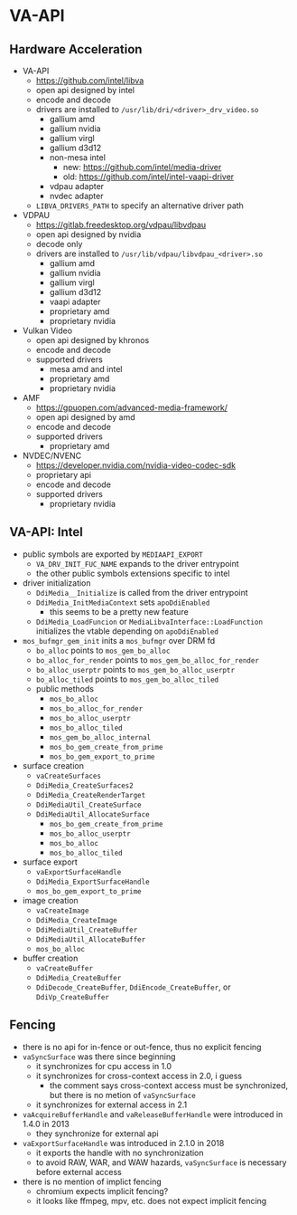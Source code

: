 VA-API
======

## Hardware Acceleration

- VA-API
  - <https://github.com/intel/libva>
  - open api designed by intel
  - encode and decode
  - drivers are installed to `/usr/lib/dri/<driver>_drv_video.so`
    - gallium amd
    - gallium nvidia
    - gallium virgl
    - gallium d3d12
    - non-mesa intel
      - new: <https://github.com/intel/media-driver>
      - old: <https://github.com/intel/intel-vaapi-driver>
    - vdpau adapter
    - nvdec adapter
  - `LIBVA_DRIVERS_PATH` to specify an alternative driver path
- VDPAU
  - <https://gitlab.freedesktop.org/vdpau/libvdpau>
  - open api designed by nvidia
  - decode only
  - drivers are installed to `/usr/lib/vdpau/libvdpau_<driver>.so`
    - gallium amd
    - gallium nvidia
    - gallium virgl
    - gallium d3d12
    - vaapi adapter
    - proprietary amd
    - proprietary nvidia
- Vulkan Video
  - open api designed by khronos
  - encode and decode
  - supported drivers
    - mesa amd and intel
    - proprietary amd
    - proprietary nvidia
- AMF
  - <https://gpuopen.com/advanced-media-framework/>
  - open api designed by amd
  - encode and decode
  - supported drivers
    - proprietary amd
- NVDEC/NVENC
  - <https://developer.nvidia.com/nvidia-video-codec-sdk>
  - proprietary api
  - encode and decode
  - supported drivers
    - proprietary nvidia

## VA-API: Intel

- public symbols are exported by `MEDIAAPI_EXPORT`
  - `VA_DRV_INIT_FUC_NAME` expands to the driver entrypoint
  - the other public symbols extensions specific to intel
- driver initialization
  - `DdiMedia__Initialize` is called from the driver entrypoint
  - `DdiMedia_InitMediaContext` sets `apoDdiEnabled`
    - this seems to be a pretty new feature
  - `DdiMedia_LoadFuncion` or `MediaLibvaInterface::LoadFunction` initializes
    the vtable depending on `apoDdiEnabled`
- `mos_bufmgr_gem_init` inits a `mos_bufmgr` over DRM fd
  - `bo_alloc` points to `mos_gem_bo_alloc`
  - `bo_alloc_for_render` points to `mos_gem_bo_alloc_for_render`
  - `bo_alloc_userptr` points to `mos_gem_bo_alloc_userptr`
  - `bo_alloc_tiled` points to `mos_gem_bo_alloc_tiled`
  - public methods
    - `mos_bo_alloc`
    - `mos_bo_alloc_for_render`
    - `mos_bo_alloc_userptr`
    - `mos_bo_alloc_tiled`
    - `mos_gem_bo_alloc_internal`
    - `mos_bo_gem_create_from_prime`
    - `mos_bo_gem_export_to_prime`
- surface creation
  - `vaCreateSurfaces`
  - `DdiMedia_CreateSurfaces2`
  - `DdiMedia_CreateRenderTarget`
  - `DdiMediaUtil_CreateSurface`
  - `DdiMediaUtil_AllocateSurface`
    - `mos_bo_gem_create_from_prime`
    - `mos_bo_alloc_userptr`
    - `mos_bo_alloc`
    - `mos_bo_alloc_tiled`
- surface export
  - `vaExportSurfaceHandle`
  - `DdiMedia_ExportSurfaceHandle`
  - `mos_bo_gem_export_to_prime`
- image creation
  - `vaCreateImage`
  - `DdiMedia_CreateImage`
  - `DdiMediaUtil_CreateBuffer`
  - `DdiMediaUtil_AllocateBuffer`
  - `mos_bo_alloc`
- buffer creation
  - `vaCreateBuffer`
  - `DdiMedia_CreateBuffer`
  - `DdiDecode_CreateBuffer`, `DdiEncode_CreateBuffer`, or
    `DdiVp_CreateBuffer`

## Fencing

- there is no api for in-fence or out-fence, thus no explicit fencing
- `vaSyncSurface` was there since beginning
  - it synchronizes for cpu access in 1.0
  - it synchronizes for cross-context access in 2.0, i guess
    - the comment says cross-context access must be synchronized, but there is
      no metion of `vaSyncSurface`
  - it synchronizes for external access in 2.1
- `vaAcquireBufferHandle` and `vaReleaseBufferHandle` were introduced in 1.4.0
  in 2013
  - they synchronize for external api
- `vaExportSurfaceHandle` was introduced in 2.1.0 in 2018
  - it exports the handle with no synchronization
  - to avoid RAW, WAR, and WAW hazards, `vaSyncSurface` is necessary before
    external access
- there is no mention of implict fencing
  - chromium expects implicit fencing?
  - it looks like ffmpeg, mpv, etc. does not expect implicit fencing
